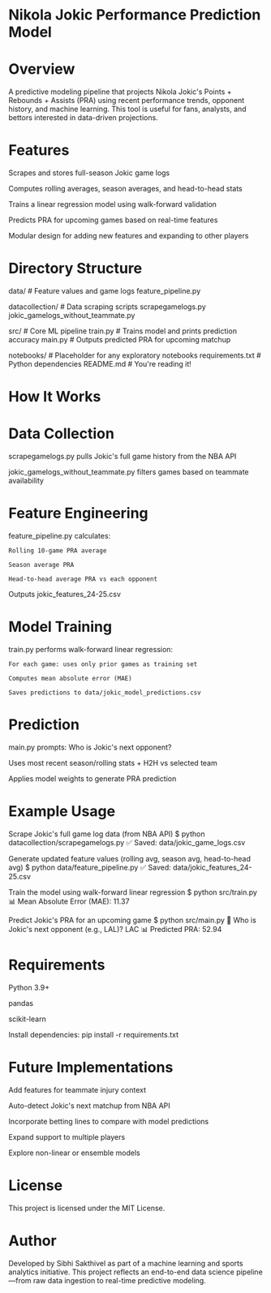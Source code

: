 # Nikola Jokic Performance Prediction Model

# Overview

A predictive modeling pipeline that projects Nikola Jokic's Points + Rebounds + Assists (PRA) using recent performance trends, opponent history, and machine learning. This tool is useful for fans, analysts, and bettors interested in data-driven projections.

# Features

Scrapes and stores full-season Jokic game logs

Computes rolling averages, season averages, and head-to-head stats

Trains a linear regression model using walk-forward validation

Predicts PRA for upcoming games based on real-time features

Modular design for adding new features and expanding to other players

# Directory Structure

data/                # Feature values and game logs
  feature_pipeline.py

datacollection/      # Data scraping scripts
  scrapegamelogs.py
  jokic_gamelogs_without_teammate.py

src/                 # Core ML pipeline
  train.py           # Trains model and prints prediction accuracy
  main.py            # Outputs predicted PRA for upcoming matchup

notebooks/           # Placeholder for any exploratory notebooks
requirements.txt     # Python dependencies
README.md            # You're reading it!

# How It Works

# Data Collection

scrapegamelogs.py pulls Jokic's full game history from the NBA API

jokic_gamelogs_without_teammate.py filters games based on teammate availability

# Feature Engineering

feature_pipeline.py calculates:

    Rolling 10-game PRA average

    Season average PRA

    Head-to-head average PRA vs each opponent

Outputs jokic_features_24-25.csv

# Model Training

train.py performs walk-forward linear regression:

    For each game: uses only prior games as training set

    Computes mean absolute error (MAE)

    Saves predictions to data/jokic_model_predictions.csv

# Prediction

main.py prompts: Who is Jokic's next opponent?

Uses most recent season/rolling stats + H2H vs selected team

Applies model weights to generate PRA prediction

# Example Usage

Scrape Jokic's full game log data (from NBA API)
    $ python datacollection/scrapegamelogs.py
    ✅ Saved: data/jokic_game_logs.csv

Generate updated feature values (rolling avg, season avg, head-to-head avg)
    $ python data/feature_pipeline.py
    ✅ Saved: data/jokic_features_24-25.csv

Train the model using walk-forward linear regression
    $ python src/train.py
    📊 Mean Absolute Error (MAE): 11.37

Predict Jokic's PRA for an upcoming game
    $ python src/main.py
    📝 Who is Jokic's next opponent (e.g., LAL)? LAC
    📊 Predicted PRA: 52.94

# Requirements

Python 3.9+

pandas

scikit-learn

Install dependencies:
pip install -r requirements.txt

# Future Implementations

Add features for teammate injury context

Auto-detect Jokic's next matchup from NBA API

Incorporate betting lines to compare with model predictions

Expand support to multiple players

Explore non-linear or ensemble models

# License 

This project is licensed under the MIT License.

# Author 

Developed by Sibhi Sakthivel as part of a machine learning and sports analytics initiative. This project reflects an end-to-end data science pipeline—from raw data ingestion to real-time predictive modeling.
